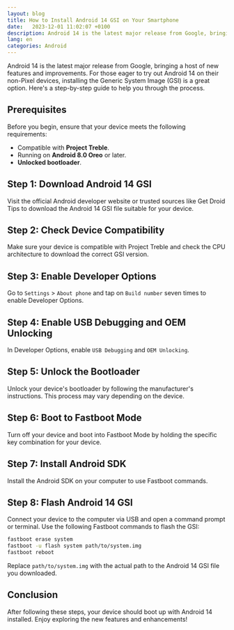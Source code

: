 ```yaml
---
layout: blog
title: How to Install Android 14 GSI on Your Smartphone
date:   2023-12-01 11:02:07 +0100
description: Android 14 is the latest major release from Google, bringing a host of new features and improvements. For those eager to try out Android 14 on their non-Pixel devices, installing the Generic System Image (GSI) is a great option. Here's a step-by-step guide to help you through the process
lang: en
categories: Android
---
```



Android 14 is the latest major release from Google, bringing a host of new features and improvements. For those eager to try out Android 14 on their non-Pixel devices, installing the Generic System Image (GSI) is a great option. Here's a step-by-step guide to help you through the process.

## Prerequisites

Before you begin, ensure that your device meets the following requirements:

- Compatible with **Project Treble**.
- Running on **Android 8.0 Oreo** or later.
- **Unlocked bootloader**.

## Step 1: Download Android 14 GSI

Visit the official Android developer website or trusted sources like Get Droid Tips to download the Android 14 GSI file suitable for your device.

## Step 2: Check Device Compatibility

Make sure your device is compatible with Project Treble and check the CPU architecture to download the correct GSI version.

## Step 3: Enable Developer Options

Go to `Settings` > `About phone` and tap on `Build number` seven times to enable Developer Options.

## Step 4: Enable USB Debugging and OEM Unlocking

In Developer Options, enable `USB Debugging` and `OEM Unlocking`.

## Step 5: Unlock the Bootloader

Unlock your device's bootloader by following the manufacturer's instructions. This process may vary depending on the device.

## Step 6: Boot to Fastboot Mode

Turn off your device and boot into Fastboot Mode by holding the specific key combination for your device.

## Step 7: Install Android SDK

Install the Android SDK on your computer to use Fastboot commands.

## Step 8: Flash Android 14 GSI

Connect your device to the computer via USB and open a command prompt or terminal. Use the following Fastboot commands to flash the GSI:

```bash
fastboot erase system
fastboot -u flash system path/to/system.img
fastboot reboot
```

Replace `path/to/system.img` with the actual path to the Android 14 GSI file you downloaded.

## Conclusion

After following these steps, your device should boot up with Android 14 installed. Enjoy exploring the new features and enhancements!


